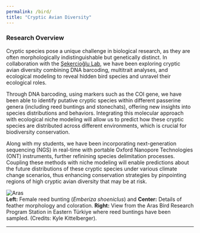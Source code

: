```yaml
---
permalink: /bird/
title: "Cryptic Avian Diversity"
---
```

### Research Overview

Cryptic species pose a unique challenge in biological research, as they are often morphologically indistinguishable but genetically distinct. In collaboration with the [Şekercioğlu Lab](https://faculty.utah.edu/u0698676-CAGAN_H_SEKERCIOGLU/hm/index.hml), we have been exploring cryptic avian diversity combining DNA barcoding, multitrait analyses, and ecological modeling to reveal hidden bird species and unravel their ecological roles.

Through DNA barcoding, using markers such as the COI gene, we have been able to identify putative cryptic species within different passerine genera (including reed buntings and stonechats), offering new insights into species distributions and behaviors. Integrating this molecular approach with ecological niche modeling will allow us to predict how these cryptic species are distributed across different environments, which is crucial for biodiversity conservation.

Along with my students, we have been incorporating next-generation sequencing (NGS) in real-time with portable Oxford Nanopore Technologies (ONT) instruments, further refinining species delimitation processes. Coupling these methods with niche modeling will enable predictions about the future distributions of these cryptic species under various climate change scenarios, thus enhancing conservation strategies by pinpointing regions of high cryptic avian diversity that may be at risk.

![Aras](images/emberiza.jpg)  
**Left:** Female reed bunting (_Emberiza shoeniclus_) and **Center:** Details of feather morphology and coloration. **Right:** View from the Aras Bird Research Program Station in Eastern Türkiye where reed buntings have been sampled. (Credits: Kyle Kittelberger).

---
